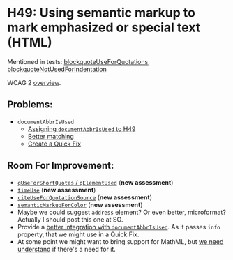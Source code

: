 
# H49: Using semantic markup to mark emphasized or special text (HTML)

Mentioned in tests: [blockquoteUseForQuotations](https://github.com/quailjs/quail/blob/2.2.15/src/js/custom/blockquoteUseForQuotations.js), [blockquoteNotUsedForIndentation](https://github.com/quailjs/quail/blob/2.2.15/src/js/custom/blockquoteNotUsedForIndentation.js)

WCAG 2 [overview](http://www.w3.org/TR/2015/NOTE-WCAG20-TECHS-20150226/H49).

## Problems:

* `documentAbbrIsUsed`
	* [Assigning `documentAbbrIsUsed` to H49](https://github.com/cksource/quail-enhancement/issues/2)
	* [Better matching](https://github.com/cksource/quail-enhancement/issues/1)
	* [Create a Quick Fix](https://github.com/cksource/quail-enhancement/issues/3)

## Room For Improvement:

* [`qUseForShortQuotes` / `qElementUsed`](https://github.com/cksource/quail-enhancement/issues/4) (**new assessment**)
* [`timeUse`](https://github.com/cksource/quail-enhancement/issues/5) (**new assessment**)
* [`citeUseForQuotationSource`](https://github.com/cksource/quail-enhancement/issues/6) (**new assessment**)
* [`semanticMarkupForColor`](https://github.com/cksource/quail-enhancement/issues/7) (**new assessment**)
* Maybe we could suggest `address` element? Or even better, microformat? Actually I should post this one at SO.
* Provide a [better integration with `documentAbbrIsUsed`](https://github.com/cksource/ckeditor-plugin-a11ychecker/issues/119). As it passes `info` property, that we might use in a Quick Fix.
* At some point we might want to bring support for MathML, but [we need understand](https://github.com/cksource/quail-enhancement/issues/8) if there's a need for it.